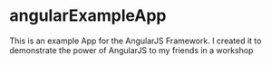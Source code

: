 # angularExampleApp
This is an example App for the AngularJS Framework. I created it to demonstrate the power of AngularJS to my friends in a workshop
